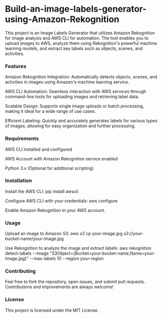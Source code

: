 # Build-an-image-labels-generator-using-Amazon-Rekognition

This project is an Image Labels Generator that utilizes Amazon Rekognition for image analysis and AWS CLI for automation. The tool enables you to upload images to AWS, analyze them using Rekognition's powerful machine learning models, and extract key labels such as objects, scenes, and activities.

### Features
Amazon Rekognition Integration: Automatically detects objects, scenes, and activities in images using Amazon's machine learning service.

AWS CLI Automation: Seamless interaction with AWS services through command-line tools for uploading images and retrieving label data.

Scalable Design: Supports single image uploads or batch processing, making it ideal for a wide range of use cases.

Efficient Labeling: Quickly and accurately generates labels for various types of images, allowing for easy organization and further processing.


### Requirements
AWS CLI installed and configured

AWS Account with Amazon Rekognition service enabled

Python 3.x (Optional for additional scripting)

### Installation
Install the AWS CLI: pip install awscli

Configure AWS CLI with your credentials: aws configure

Enable Amazon Rekognition in your AWS account.

### Usage
Upload an image to Amazon S3: aws s3 cp your-image.jpg s3://your-bucket-name/your-image.jpg

Use Rekognition to analyze the image and extract labels: aws rekognition detect-labels --image "S3Object={Bucket=your-bucket-name,Name=your-image.jpg}" --max-labels 10 --region your-region

### Contributing
Feel free to fork the repository, open issues, and submit pull requests. Contributions and improvements are always welcome!

### License
This project is licensed under the MIT License.
